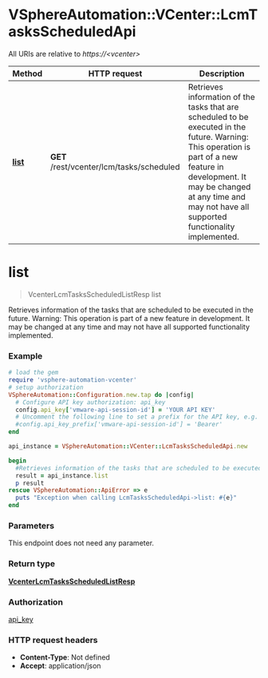 # VSphereAutomation::VCenter::LcmTasksScheduledApi

All URIs are relative to *https://&lt;vcenter&gt;*

Method | HTTP request | Description
------------- | ------------- | -------------
[**list**](LcmTasksScheduledApi.md#list) | **GET** /rest/vcenter/lcm/tasks/scheduled | Retrieves information of the tasks that are scheduled to be executed in the future. Warning: This operation is part of a new feature in development. It may be changed at any time and may not have all supported functionality implemented.


# **list**
> VcenterLcmTasksScheduledListResp list

Retrieves information of the tasks that are scheduled to be executed in the future. Warning: This operation is part of a new feature in development. It may be changed at any time and may not have all supported functionality implemented.

### Example
```ruby
# load the gem
require 'vsphere-automation-vcenter'
# setup authorization
VSphereAutomation::Configuration.new.tap do |config|
  # Configure API key authorization: api_key
  config.api_key['vmware-api-session-id'] = 'YOUR API KEY'
  # Uncomment the following line to set a prefix for the API key, e.g. 'Bearer' (defaults to nil)
  #config.api_key_prefix['vmware-api-session-id'] = 'Bearer'
end

api_instance = VSphereAutomation::VCenter::LcmTasksScheduledApi.new

begin
  #Retrieves information of the tasks that are scheduled to be executed in the future. Warning: This operation is part of a new feature in development. It may be changed at any time and may not have all supported functionality implemented.
  result = api_instance.list
  p result
rescue VSphereAutomation::ApiError => e
  puts "Exception when calling LcmTasksScheduledApi->list: #{e}"
end
```

### Parameters
This endpoint does not need any parameter.

### Return type

[**VcenterLcmTasksScheduledListResp**](VcenterLcmTasksScheduledListResp.md)

### Authorization

[api_key](../README.md#api_key)

### HTTP request headers

 - **Content-Type**: Not defined
 - **Accept**: application/json



